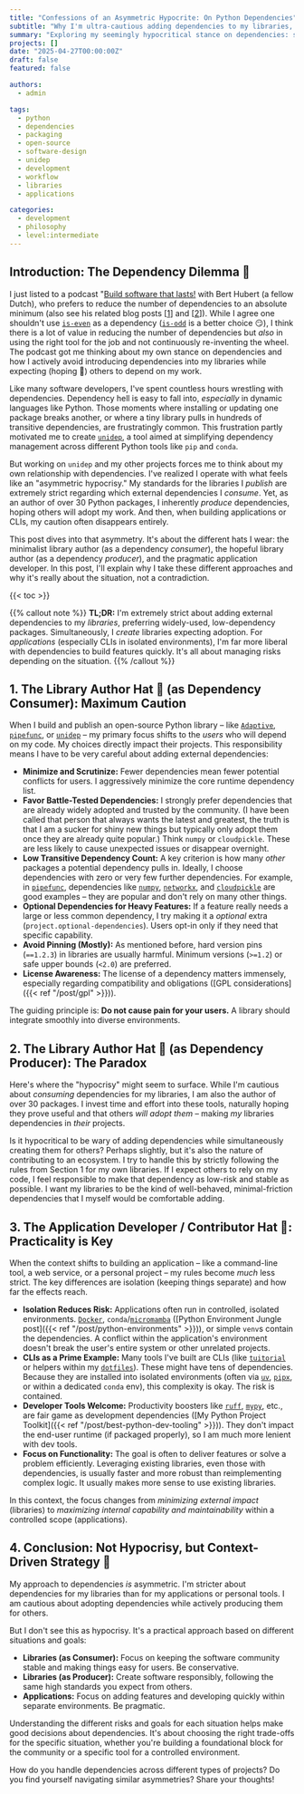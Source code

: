 ```yaml
---
title: "Confessions of an Asymmetric Hypocrite: On Python Dependencies"
subtitle: "Why I'm ultra-cautious adding dependencies to my libraries, yet hope you depend on mine, and relax entirely for applications"
summary: "Exploring my seemingly hypocritical stance on dependencies: strict minimalism for my libraries, expecting adoption of my own work, yet embracing a wide range of dependencies in applications due to context and isolation."
projects: []
date: "2025-04-27T00:00:00Z"
draft: false
featured: false

authors:
  - admin

tags:
  - python
  - dependencies
  - packaging
  - open-source
  - software-design
  - unidep
  - development
  - workflow
  - libraries
  - applications

categories:
  - development
  - philosophy
  - level:intermediate
---
```


## Introduction: The Dependency Dilemma 🤔

I just listed to a podcast "[Build software that lasts!](https://www.youtube.com/watch?v=5ZyzeeYZgeM) with Bert Hubert (a fellow Dutch), who prefers to reduce the number of dependencies to an absolute minimum (also see his related blog posts [[1](https://berthub.eu/articles/posts/on-long-term-software-development/)] and [[2](https://berthub.eu/articles/posts/a-2024-plea-for-lean-software/)]).
While I agree one shouldn't use [`is-even`](https://www.npmjs.com/package/is-even) as a dependency ([`is-odd`](https://www.npmjs.com/package/is-odd) is a better choice 😏), I think there is a lot of value in reducing the number of dependencies but *also* in using the right tool for the job and not continuously re-inventing the wheel.
The podcast got me thinking about my own stance on dependencies and how I actively avoid introducing dependencies into my libraries while expecting (hoping 🤞) others to depend on my work.

Like many software developers, I've spent countless hours wrestling with dependencies.
Dependency hell is easy to fall into, *especially* in dynamic languages like Python.
Those moments where installing or updating one package breaks another, or where a tiny library pulls in hundreds of transitive dependencies, are frustratingly common.
This frustration partly motivated me to create [`unidep`](https://github.com/basnijholt/unidep), a tool aimed at simplifying dependency management across different Python tools like `pip` and `conda`.

But working on `unidep` and my other projects forces me to think about my own relationship with dependencies.
I've realized I operate with what feels like an "asymmetric hypocrisy."
My standards for the libraries I _publish_ are extremely strict regarding which external dependencies I _consume_.
Yet, as an author of over 30 Python packages, I inherently _produce_ dependencies, hoping others will adopt my work.
And then, when building applications or CLIs, my caution often disappears entirely.

This post dives into that asymmetry.
It's about the different hats I wear: the minimalist library author (as a dependency _consumer_), the hopeful library author (as a dependency _producer_), and the pragmatic application developer.
In this post, I'll explain why I take these different approaches and why it's really about the situation, not a contradiction.

{{< toc >}}

{{% callout note %}}
**TL;DR:** I'm extremely strict about adding external dependencies to my _libraries_, preferring widely-used, low-dependency packages.
Simultaneously, I _create_ libraries expecting adoption.
For _applications_ (especially CLIs in isolated environments), I'm far more liberal with dependencies to build features quickly.
It's all about managing risks depending on the situation.
{{% /callout %}}

## 1. The Library Author Hat 🎩 (as Dependency Consumer): Maximum Caution

When I build and publish an open-source Python library – like [`Adaptive`](https://github.com/python-adaptive/adaptive), [`pipefunc`](https://github.com/pipefunc/pipefunc), or [`unidep`](https://github.com/basnijholt/unidep) – my primary focus shifts to the _users_ who will depend on my code.
My choices directly impact their projects.
This responsibility means I have to be very careful about adding external dependencies:

- **Minimize and Scrutinize:** Fewer dependencies mean fewer potential conflicts for users.
  I aggressively minimize the core runtime dependency list.
- **Favor Battle-Tested Dependencies:** I strongly prefer dependencies that are already widely adopted and trusted by the community.
  (I have been called that person that always wants the latest and greatest, the truth is that I am a sucker for shiny new things but typically only adopt them once they are already quite popular.)
  Think `numpy` or `cloudpickle`.
  These are less likely to cause unexpected issues or disappear overnight.
- **Low Transitive Dependency Count:** A key criterion is how many _other_ packages a potential dependency pulls in.
  Ideally, I choose dependencies with zero or very few further dependencies.
  For example, in [`pipefunc`](https://github.com/pipefunc/pipefunc), dependencies like [`numpy`](https://numpy.org/), [`networkx`](https://networkx.org/), and [`cloudpickle`](https://github.com/cloudpipe/cloudpickle) are good examples – they are popular and don't rely on many other things.
- **Optional Dependencies for Heavy Features:** If a feature really needs a large or less common dependency, I try making it a _optional_ extra (`project.optional-dependencies`).
  Users opt-in only if they need that specific capability.
- **Avoid Pinning (Mostly):** As mentioned before, hard version pins (`==1.2.3`) in libraries are usually harmful.
  Minimum versions (`>=1.2`) or safe upper bounds (`<2.0`) are preferred.
- **License Awareness:** The license of a dependency matters immensely, especially regarding compatibility and obligations ([GPL considerations]({{< ref "/post/gpl" >}})).

The guiding principle is: **Do not cause pain for your users.**
A library should integrate smoothly into diverse environments.

## 2. The Library Author Hat 🎩 (as Dependency Producer): The Paradox

Here's where the "hypocrisy" might seem to surface.
While I'm cautious about _consuming_ dependencies for my libraries, I am also the author of over 30 packages.
I invest time and effort into these tools, naturally hoping they prove useful and that others _will adopt them_ – making _my_ libraries dependencies in _their_ projects.

Is it hypocritical to be wary of adding dependencies while simultaneously creating them for others?
Perhaps slightly, but it's also the nature of contributing to an ecosystem.
I try to handle this by strictly following the rules from Section 1 for my own libraries.
If I expect others to rely on my code, I feel responsible to make that dependency as
low-risk and stable as possible.
I want my libraries to be the kind of well-behaved, minimal-friction dependencies
that I myself would be comfortable adding.

## 3. The Application Developer / Contributor Hat 🧢: Practicality is Key

When the context shifts to building an application – like a command-line tool, a web service, or a personal project – my rules become *much* less strict.
The key differences are isolation (keeping things separate) and how far the effects reach.

- **Isolation Reduces Risk:** Applications often run in controlled, isolated environments.
  [`Docker`](https://www.docker.com/), `conda`/[`micromamba`](https://mamba.readthedocs.io/en/latest/user_guide/micromamba.html) ([Python Environment Jungle post]({{< ref "/post/python-environments" >}})), or simple `venv`s contain the dependencies.
  A conflict within the application's environment doesn't break the user's entire system or other unrelated projects.
- **CLIs as a Prime Example:** Many tools I've built are CLIs (like [`tuitorial`](https://github.com/basnijholt/tuitorial) or helpers within my [`dotfiles`](https://github.com/basnijholt/dotfiles)).
  These might have tens of dependencies.
  Because they are installed into isolated environments (often via [`uv`](https://docs.astral.sh/uv/), [`pipx`](https://pipx.pypa.io/stable/), or within a dedicated `conda` env), this complexity is okay.
  The risk is contained.
- **Developer Tools Welcome:** Productivity boosters like [`ruff`](https://beta.ruff.rs/docs/rules/), [`mypy`](https://mypy.readthedocs.io/en/stable/), etc., are fair game as development dependencies ([My Python Project Toolkit]({{< ref "/post/best-python-dev-tooling" >}})).
  They don't impact the end-user runtime (if packaged properly), so I am much more lenient with dev tools.
- **Focus on Functionality:** The goal is often to deliver features or solve a problem efficiently.
  Leveraging existing libraries, even those with dependencies, is usually faster and more robust than reimplementing complex logic.
  It usually makes more sense to use existing libraries.

In this context, the focus changes from _minimizing external impact_ (libraries) to _maximizing internal capability and maintainability_ within a controlled scope (applications).

## 4. Conclusion: Not Hypocrisy, but Context-Driven Strategy 🙏

My approach to dependencies _is_ asymmetric.
I'm stricter about dependencies for my libraries than for my applications or personal tools.
I am cautious about adopting dependencies while actively producing them for others.

But I don't see this as hypocrisy.
It's a practical approach based on different situations and goals:

- **Libraries (as Consumer):** Focus on keeping the software community stable and making things easy for users. Be conservative.
- **Libraries (as Producer):** Create software responsibly, following the same high standards you expect from others.
- **Applications:** Focus on adding features and developing quickly within separate environments. Be pragmatic.

Understanding the different risks and goals for each situation helps make good decisions about dependencies.
It's about choosing the right trade-offs for the specific situation, whether you're building a foundational block for the community or a specific tool for a controlled environment.

How do you handle dependencies across different types of projects?
Do you find yourself navigating similar asymmetries?
Share your thoughts!
